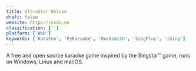 ```yaml
---
title: UltraStar Deluxe
draft: false 
website: https://usdx.eu
classification: ['']
platform: ['Web']
keywords: ['KaraFun', 'PyKaraoke', 'Rocksmith', 'SingPlus', 'iSing']
---
```

A free and open source karaoke game inspired by the Singstar™ game, runs on Windows, Linux and macOS.